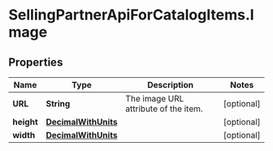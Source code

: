 # SellingPartnerApiForCatalogItems.Image

## Properties
Name | Type | Description | Notes
------------ | ------------- | ------------- | -------------
**URL** | **String** | The image URL attribute of the item. | [optional] 
**height** | [**DecimalWithUnits**](DecimalWithUnits.md) |  | [optional] 
**width** | [**DecimalWithUnits**](DecimalWithUnits.md) |  | [optional] 
